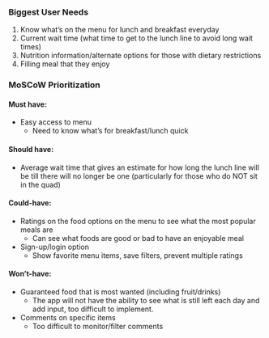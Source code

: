 ### Biggest User Needs
1. Know what’s on the menu for lunch and breakfast everyday
2. Current wait time (what time to get to the lunch line to avoid long wait times)
3. Nutrition information/alternate options for those with dietary restrictions
4. Filling meal that they enjoy

### MoSCoW Prioritization
#### Must have:
- Easy access to menu  
  - Need to know what’s for breakfast/lunch quick  
#### Should have:
 - Average wait time that gives an estimate for how long the lunch line will be till there will no longer be one (particularly for those who do NOT sit in the quad)
#### Could-have:
 - Ratings on the food options on the menu to see what the most popular meals are
   - Can see what foods are good or bad to have an enjoyable meal
 - Sign-up/login option
   - Show favorite menu items, save filters, prevent multiple ratings
#### Won’t-have:
 - Guaranteed food that is most wanted (including fruit/drinks)
   - The app will not have the ability to see what is still left each day and add input, too difficult to implement. 
 - Comments on specific items
   - Too difficult to monitor/filter comments
